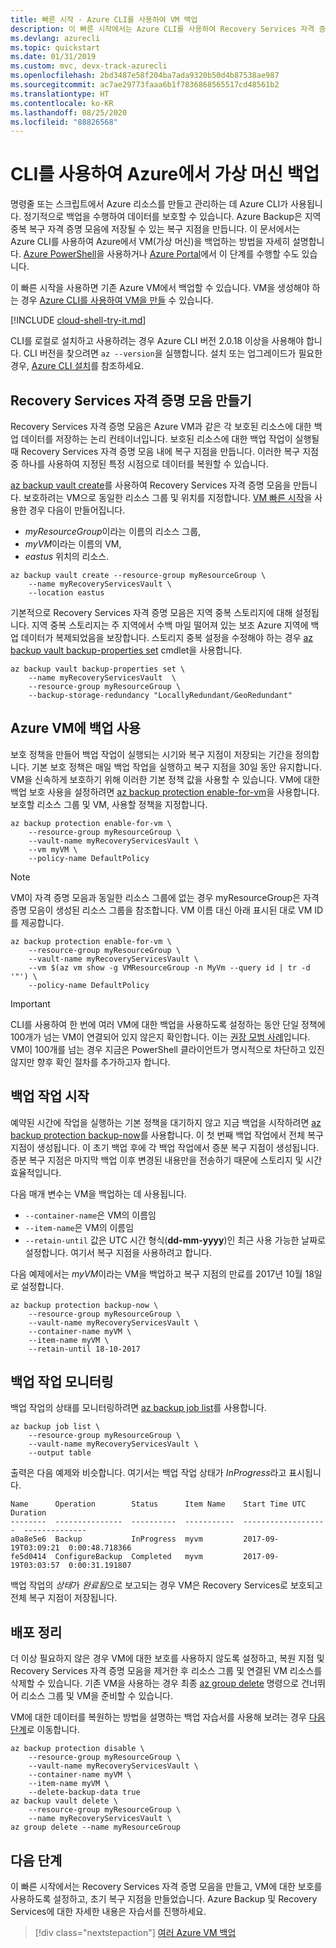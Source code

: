 ```yaml
---
title: 빠른 시작 - Azure CLI를 사용하여 VM 백업
description: 이 빠른 시작에서는 Azure CLI를 사용하여 Recovery Services 자격 증명 모음을 만들고, VM에 대한 보호를 사용하도록 설정하고, 초기 복구 지점을 만드는 방법을 살펴봅니다.
ms.devlang: azurecli
ms.topic: quickstart
ms.date: 01/31/2019
ms.custom: mvc, devx-track-azurecli
ms.openlocfilehash: 2bd3487e58f204ba7ada9320b50d4b87538ae987
ms.sourcegitcommit: ac7ae29773faaa6b1f7836868565517cd48561b2
ms.translationtype: HT
ms.contentlocale: ko-KR
ms.lasthandoff: 08/25/2020
ms.locfileid: "88826568"
---
```

# <a name="back-up-a-virtual-machine-in-azure-with-the-cli"></a>CLI를 사용하여 Azure에서 가상 머신 백업

명령줄 또는 스크립트에서 Azure 리소스를 만들고 관리하는 데 Azure CLI가 사용됩니다. 정기적으로 백업을 수행하여 데이터를 보호할 수 있습니다. Azure Backup은 지역 중복 복구 자격 증명 모음에 저장될 수 있는 복구 지점을 만듭니다. 이 문서에서는 Azure CLI를 사용하여 Azure에서 VM(가상 머신)을 백업하는 방법을 자세히 설명합니다. [Azure PowerShell](quick-backup-vm-powershell.md)을 사용하거나 [Azure Portal](quick-backup-vm-portal.md)에서 이 단계를 수행할 수도 있습니다.

이 빠른 시작을 사용하면 기존 Azure VM에서 백업할 수 있습니다. VM을 생성해야 하는 경우 [Azure CLI를 사용하여 VM을 만들](../virtual-machines/linux/quick-create-cli.md) 수 있습니다.

[!INCLUDE [cloud-shell-try-it.md](../../includes/cloud-shell-try-it.md)]

CLI를 로컬로 설치하고 사용하려는 경우 Azure CLI 버전 2.0.18 이상을 사용해야 합니다. CLI 버전을 찾으려면 `az --version`을 실행합니다. 설치 또는 업그레이드가 필요한 경우, [Azure CLI 설치](/cli/azure/install-azure-cli)를 참조하세요.

## <a name="create-a-recovery-services-vault"></a>Recovery Services 자격 증명 모음 만들기

Recovery Services 자격 증명 모음은 Azure VM과 같은 각 보호된 리소스에 대한 백업 데이터를 저장하는 논리 컨테이너입니다. 보호된 리소스에 대한 백업 작업이 실행될 때 Recovery Services 자격 증명 모음 내에 복구 지점을 만듭니다. 이러한 복구 지점 중 하나를 사용하여 지정된 특정 시점으로 데이터를 복원할 수 있습니다.

[az backup vault create](/cli/azure/backup/vault#az-backup-vault-create)를 사용하여 Recovery Services 자격 증명 모음을 만듭니다. 보호하려는 VM으로 동일한 리소스 그룹 및 위치를 지정합니다. [VM 빠른 시작](../virtual-machines/linux/quick-create-cli.md)을 사용한 경우 다음이 만들어집니다.

- *myResourceGroup*이라는 이름의 리소스 그룹,
- *myVM*이라는 이름의 VM,
- *eastus* 위치의 리소스.

```azurecli-interactive
az backup vault create --resource-group myResourceGroup \
    --name myRecoveryServicesVault \
    --location eastus
```

기본적으로 Recovery Services 자격 증명 모음은 지역 중복 스토리지에 대해 설정됩니다. 지역 중복 스토리지는 주 지역에서 수백 마일 떨어져 있는 보조 Azure 지역에 백업 데이터가 복제되었음을 보장합니다. 스토리지 중복 설정을 수정해야 하는 경우 [az backup vault backup-properties set](/cli/azure/backup/vault/backup-properties?view=azure-cli-latest#az-backup-vault-backup-properties-set) cmdlet을 사용합니다.

```azurecli
az backup vault backup-properties set \
    --name myRecoveryServicesVault  \
    --resource-group myResourceGroup \
    --backup-storage-redundancy "LocallyRedundant/GeoRedundant"
```

## <a name="enable-backup-for-an-azure-vm"></a>Azure VM에 백업 사용

보호 정책을 만들어 백업 작업이 실행되는 시기와 복구 지점이 저장되는 기간을 정의합니다. 기본 보호 정책은 매일 백업 작업을 실행하고 복구 지점을 30일 동안 유지합니다. VM을 신속하게 보호하기 위해 이러한 기본 정책 값을 사용할 수 있습니다. VM에 대한 백업 보호 사용을 설정하려면 [az backup protection enable-for-vm](/cli/azure/backup/protection#az-backup-protection-enable-for-vm)을 사용합니다. 보호할 리소스 그룹 및 VM, 사용할 정책을 지정합니다.

```azurecli-interactive
az backup protection enable-for-vm \
    --resource-group myResourceGroup \
    --vault-name myRecoveryServicesVault \
    --vm myVM \
    --policy-name DefaultPolicy
```

> [!NOTE]
> VM이 자격 증명 모음과 동일한 리소스 그룹에 없는 경우 myResourceGroup은 자격 증명 모음이 생성된 리소스 그룹을 참조합니다. VM 이름 대신 아래 표시된 대로 VM ID를 제공합니다.

```azurecli-interactive
az backup protection enable-for-vm \
    --resource-group myResourceGroup \
    --vault-name myRecoveryServicesVault \
    --vm $(az vm show -g VMResourceGroup -n MyVm --query id | tr -d '"') \
    --policy-name DefaultPolicy
```

> [!IMPORTANT]
> CLI를 사용하여 한 번에 여러 VM에 대한 백업을 사용하도록 설정하는 동안 단일 정책에 100개가 넘는 VM이 연결되어 있지 않은지 확인합니다. 이는 [권장 모범 사례](./backup-azure-vm-backup-faq.md#is-there-a-limit-on-number-of-vms-that-can-beassociated-with-the-same-backup-policy)입니다. VM이 100개를 넘는 경우 지금은 PowerShell 클라이언트가 명시적으로 차단하고 있진 않지만 향후 확인 절차를 추가하고자 합니다.

## <a name="start-a-backup-job"></a>백업 작업 시작

예약된 시간에 작업을 실행하는 기본 정책을 대기하지 않고 지금 백업을 시작하려면 [az backup protection backup-now](/cli/azure/backup/protection#az-backup-protection-backup-now)를 사용합니다. 이 첫 번째 백업 작업에서 전체 복구 지점이 생성됩니다. 이 초기 백업 후에 각 백업 작업에서 증분 복구 지점이 생성됩니다. 증분 복구 지점은 마지막 백업 이후 변경된 내용만을 전송하기 때문에 스토리지 및 시간 효율적입니다.

다음 매개 변수는 VM을 백업하는 데 사용됩니다.

- `--container-name`은 VM의 이름임
- `--item-name`은 VM의 이름임
- `--retain-until` 값은 UTC 시간 형식(**dd-mm-yyyy**)인 최근 사용 가능한 날짜로 설정합니다. 여기서 복구 지점을 사용하려고 합니다.

다음 예제에서는 *myVM*이라는 VM을 백업하고 복구 지점의 만료를 2017년 10월 18일로 설정합니다.

```azurecli-interactive
az backup protection backup-now \
    --resource-group myResourceGroup \
    --vault-name myRecoveryServicesVault \
    --container-name myVM \
    --item-name myVM \
    --retain-until 18-10-2017
```

## <a name="monitor-the-backup-job"></a>백업 작업 모니터링

백업 작업의 상태를 모니터링하려면 [az backup job list](/cli/azure/backup/job#az-backup-job-list)를 사용합니다.

```azurecli-interactive
az backup job list \
    --resource-group myResourceGroup \
    --vault-name myRecoveryServicesVault \
    --output table
```

출력은 다음 예제와 비슷합니다. 여기서는 백업 작업 상태가 *InProgress*라고 표시됩니다.

```output
Name      Operation        Status      Item Name    Start Time UTC       Duration
--------  ---------------  ----------  -----------  -------------------  --------------
a0a8e5e6  Backup           InProgress  myvm         2017-09-19T03:09:21  0:00:48.718366
fe5d0414  ConfigureBackup  Completed   myvm         2017-09-19T03:03:57  0:00:31.191807
```

백업 작업의 *상태*가 *완료됨*으로 보고되는 경우 VM은 Recovery Services로 보호되고 전체 복구 지점이 저장됩니다.

## <a name="clean-up-deployment"></a>배포 정리

더 이상 필요하지 않은 경우 VM에 대한 보호를 사용하지 않도록 설정하고, 복원 지점 및 Recovery Services 자격 증명 모음을 제거한 후 리소스 그룹 및 연결된 VM 리소스를 삭제할 수 있습니다. 기존 VM을 사용하는 경우 최종 [az group delete](/cli/azure/group?view=azure-cli-latest#az-group-delete) 명령으로 건너뛰어 리소스 그룹 및 VM을 준비할 수 있습니다.

VM에 대한 데이터를 복원하는 방법을 설명하는 백업 자습서를 사용해 보려는 경우 [다음 단계](#next-steps)로 이동합니다.

```azurecli-interactive
az backup protection disable \
    --resource-group myResourceGroup \
    --vault-name myRecoveryServicesVault \
    --container-name myVM \
    --item-name myVM \
    --delete-backup-data true
az backup vault delete \
    --resource-group myResourceGroup \
    --name myRecoveryServicesVault \
az group delete --name myResourceGroup
```

## <a name="next-steps"></a>다음 단계

이 빠른 시작에서는 Recovery Services 자격 증명 모음을 만들고, VM에 대한 보호를 사용하도록 설정하고, 초기 복구 지점을 만들었습니다. Azure Backup 및 Recovery Services에 대한 자세한 내용은 자습서를 진행하세요.

> [!div class="nextstepaction"]
> [여러 Azure VM 백업](./tutorial-backup-vm-at-scale.md)

